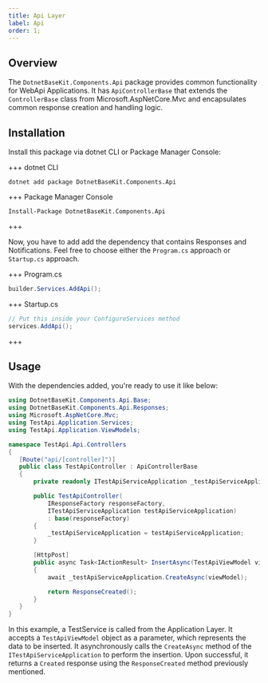 ```yaml
---
title: Api Layer
label: Api
order: 1;
---
```


## Overview

The `DotnetBaseKit.Components.Api` package provides common functionality for WebApi Applications. It has `ApiControllerBase` that extends the `ControllerBase` class from Microsoft.AspNetCore.Mvc and encapsulates common response creation and handling logic. 

## Installation

Install this package via dotnet CLI or Package Manager Console:

+++ dotnet CLI
```
dotnet add package DotnetBaseKit.Components.Api
```
+++ Package Manager Console
```
Install-Package DotnetBaseKit.Components.Api
```
+++

Now, you have to add add the dependency that contains Responses and Notifications. Feel free
to choose either the `Program.cs` approach or `Startup.cs` approach.

+++ Program.cs
```csharp #
builder.Services.AddApi();
```
+++ Startup.cs
```csharp #
// Put this inside your ConfigureServices method
services.AddApi();
```
+++

## Usage

With the dependencies added, you're ready to use it like below:

 ```csharp # 
using DotnetBaseKit.Components.Api.Base;
using DotnetBaseKit.Components.Api.Responses;
using Microsoft.AspNetCore.Mvc;
using TestApi.Application.Services;
using TestApi.Application.ViewModels;

namespace TestApi.Api.Controllers
{
    [Route("api/[controller]")]
    public class TestApiController : ApiControllerBase
    {
        private readonly ITestApiServiceApplication _testApiServiceApplication;

        public TestApiController(
            IResponseFactory responseFactory, 
            ITestApiServiceApplication testApiServiceApplication) 
            : base(responseFactory)
        {
            _testApiServiceApplication = testApiServiceApplication;
        }

        [HttpPost]
        public async Task<IActionResult> InsertAsync(TestApiViewModel viewModel)
        {
            await _testApiServiceApplication.CreateAsync(viewModel);

            return ResponseCreated();
        }
    }
}       
```

In this example, a TestService is called from the Application Layer. It accepts a `TestApiViewModel` object as a parameter, which represents the data to be inserted. It asynchronously calls the `CreateAsync` method of the `ITestApiServiceApplication` to perform the insertion. Upon successful, it returns a `Created` response using the `ResponseCreated` method previously mentioned.

